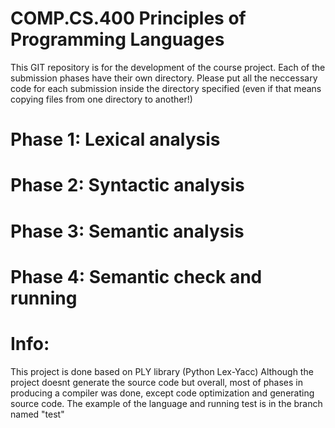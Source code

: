 COMP.CS.400 Principles of Programming Languages
===============================================

This GIT repository is for the development of the course project.
Each of the submission phases have their own directory.
Please put all the neccessary code for each submission inside the
directory specified (even if that means copying files from one 
directory to another!)

# Phase 1: Lexical analysis

# Phase 2: Syntactic analysis

# Phase 3: Semantic analysis

# Phase 4: Semantic check and running

# Info:
This project is done based on PLY library (Python Lex-Yacc)
Although the project doesnt generate the source code but overall, most of phases in producing a compiler was done, except code optimization and generating source code.
The example of the language and running test is in the branch named "test"

